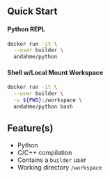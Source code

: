## Quick Start
#### Python REPL
```bash
docker run -it \
  --user builder \
  andahme/python
```

#### Shell w/Local Mount Workspace
```bash
docker run -it \
  --user builder \
  -v ${PWD}:/workspace \
  andahme/python bash
```

## Feature(s)
* Python
* C/C++ compilation
* Contains a `builder` user
* Working directory `/workspace`

